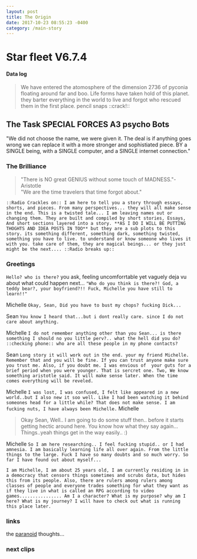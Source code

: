 ```yaml
---
layout: post
title: The Origin
date: 2017-10-23 08:55:23 -0400
category: /main-story
---
```


# Star fleet V6.7.4

#### Data log
> We have entered the atomosphere of the dimension 2736 of pyconia floating around far and boo. Life forms have taken hold of this planet. they barter everything in the world to live and forgot who rescued them in the first place. pencil snaps ::crack!::

## The Task SPECIAL FORCES A3 psycho Bots

"We did not choose the name, we were given it. The deal is if anything goes wrong we can replace it with a more stronger and sophistiated piece.
BY a SINGLE being, with a SINGLE computer, and a SINGLE internet connection."

### The Brilliance

>"There is NO great GENIUS without some touch of MADNESS."- Aristotle  
>"We are the time travelers that time forgot about."

`::Radio Crackles on:: I am here to tell you a story through essays, shorts, and pieces. From many perspectives... they will all make sense in the end. This is a twisted tale... I am leaving names out or changing them. They are built and compiled by short stories, Essays, And short sections layered into a story. **AS I DO I WILL BE PUTTING THOGHTS AND IDEA POSTS IN TOO** but they are a sub plots to this story. its something different, something dark, something twisted, something you have to live. to understand or know someone who lives it with you. take care of them, they are magical beings... or they just might be the next.... ::Radio breaks up::`

### Greetings 

`Hello? who is there?` you ask, feeling uncomforrtable yet vaguely deja vu about what could happen next...
`"Who do you think is there?! God, a teddy bear?, your boyfriend?!! Fuck, Michelle you have still to learn!!"`

Michelle `Okay, Sean, Did you have to bust my chops? fucking Dick...`

Sean `You know I heard that...but i dont really care. since I do not care about anything.`

Michelle `I do not remember anything other than you Sean... is there something I should no you little perv?.. what the hell did you do? ::checking phone:: who are all these people in my phone contacts?`

Sean `Long story it will work out in the end. your my friend Michelle. Remember that and you will be fine. If you can trust anyone make sure you trust me. Also, if you doubt me. I was envious of  your guts for a brief period when you were younger. That is sercret one. Two, We know something aristotle said. It will make sense later. When the time comes everything will be reveled.`

Michelle `I was lost, I was confused, I felt like appeared in a new world..but I also new it soo well. Like I had been watching it behind someones head for a little while? That does not make sense. I am fucking nuts, I have always been Michelle.`
Michelle 
> Okay Sean, Well.. I am going to do some stuff then.. before it starts getting hectic around here. You know how what they say again... Things..yeah things get in the way easily.. :) 

Michelle 
`So I am here researching.. I feel fucking stupid.. or I had amnesia. I am basically learning life all over again. From the little things to the large. Fuck I have so many doubts and so much worry. So far I have found out about myself...`

`I am Michelle, I am about 25 years old, I am currently residing in in a democracy that censors things sometimes and scrubs data, but hides this from its people. Also, there are rulers among rulers among classes of people and everyone trades something for what they want as if they live in what is called an RPG according to video games................ Am I a character? What is my purpose? why am I here? What is my journey? I will have to check out what is running this place later.`

### links

the [paranoid](2017-10-23-paranoid.md) thoughts...

### next clips

